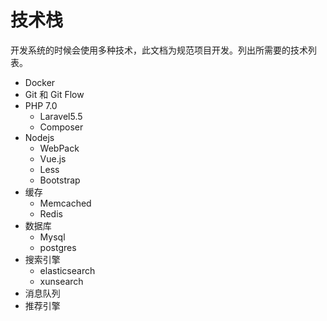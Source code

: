 # 技术栈

开发系统的时候会使用多种技术，此文档为规范项目开发。列出所需要的技术列表。

- Docker
- Git 和 Git Flow
- PHP 7.0
  - Laravel5.5
  - Composer
- Nodejs
  - WebPack
  - Vue.js
  - Less
  - Bootstrap
- 缓存
  - Memcached
  - Redis
- 数据库
  - Mysql
  - postgres
- 搜索引擎
  - elasticsearch
  - xunsearch
- 消息队列
- 推荐引擎  
